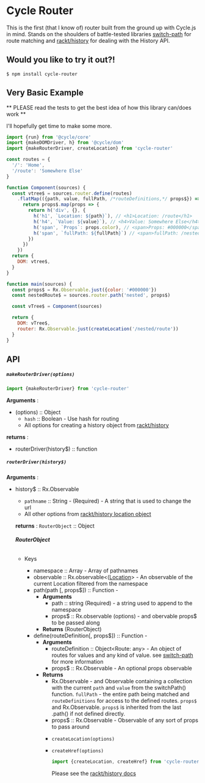 # Cycle Router

This is the first (that I know of) router built from the ground up
with Cycle.js in mind. Stands on the shoulders of battle-tested libraries [switch-path](https://github.com/staltz/switch-path) for route matching and [rackt/history](https://github.com/rackt/history) for dealing with the History API.

## Would you like to try it out?!
```shell
$ npm install cycle-router
```

## Very Basic Example

** PLEASE read the tests to get the best idea of how this library can/does work **

I'll hopefully get time to make some more.

```js
import {run} from '@cycle/core'
import {makeDOMDriver, h} from '@cycle/dom'
import {makeRouterDriver, createLocation} from 'cycle-router'

const routes = {
  '/': 'Home',
  '/route': 'Somewhere Else'
}

function Component(sources) {
  const vtree$ = sources.router.define(routes)
    .flatMap(({path, value, fullPath, /*routeDefinitions,*/ props$}) => {
      return props$.map(props => {
        return h('div', {}, {
          h('h1', `Location: ${path}`), // <h1>Location: /route</h1>
          h('h4', `Value: ${value}`), // <h4>Value: Somewhere Else</h4>
          h('span', `Props`: props.color), // <span>Props: #000000</span>
          h('span', `fullPath: ${fullPath}`) // <span>fullPath: /nested/route</span>
        })
      })
    })
  return {
    DOM: vtree$,
  }
}

function main(sources) {
  const props$ = Rx.Observable.just({color: '#000000'})
  const nestedRoute$ = sources.router.path('nested', props$)

  const vTree$ = Component(sources)

  return {
    DOM: vTree$,
    router: Rx.Observable.just(createLocation('/nested/route'))
  }
}
```

## API

##### `makeRouterDriver(options)`

```js
import {makeRouterDriver} from 'cycle-router'
```

**Arguments** :
  - (options) :: Object
    - `hash` :: Boolean - Use hash for routing
    - All options for creating a history object from [rackt/history](https://github.com/rackt/history)

**returns** :
  - routerDriver(history$) :: function

##### `routerDriver(history$)`

**Arguments** :
  - history$ :: Rx.Observable<Object>
    - `pathname` :: String - (Required) - A string that is used to change the url
    - All other options from [rackt/history location object](https://github.com/rackt/history/blob/master/docs/Glossary.md#location)

**returns** :
  `RouterObject` :: Object

###### **RouterObject**
  - Keys
    - namespace :: Array - Array of pathnames
    - observable :: Rx.observable<([Location](https://github.com/rackt/history/blob/master/docs/Glossary.md#location)> - An observable of the current Location filtered from the namespace
    - path(path [, props$]) :: Function -
      - **Arguments**
        - path :: string (Required) - a string used to append to the namespace
        - props$ :: Rx.observable<any> (options) - and obervable props$ to be passed along
      - **Returns**
        (RouterObject)
    - define(routeDefinition[, props$]) :: Function -
      - **Arguments**
        - routeDefinition :: Object<Route: any> - An object of routes for values and any kind of value. see [switch-path](https://github.com/staltz/switch-path) for more information
        - props$ :: Rx.Observable<any> - An optional props observable
      - **Returns**
        - Rx.Observable<Object> - and Observable containing a collection with the current `path` and `value` from the switchPath() function. `fullPath` - the entire path being matched and `routeDefinitions` for access to the defined routes. `props$` and Rx.Observable<any>. `props$` is inherited from the last .path() if not defined directly.
    - props$ :: Rx.Observable<any> - Observable of any sort of props to pass around


- `createLocation(options)`
- `createHref(options)`
```js
import {createLocation, createHref} from 'cycle-router'
```
Please see the [rackt/history docs](https://github.com/rackt/history)
